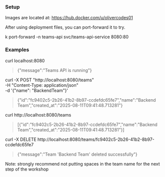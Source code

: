 ### Setup

Images are located at:
https://hub.docker.com/u/olivercodes01

After using deployment files, you can port-forward it to try.

k port-forward -n teams-api svc/teams-api-service 8080:80

### Examples

curl localhost:8080
> {"message":"Teams API is running"}

curl -X POST "http://localhost:8080/teams" \
     -H "Content-Type: application/json" \
     -d '{"name": "BackendTeam"}'
> {"id":"fc9402c5-2b26-41b2-8b97-ccdefdc65fe7","name":"Backend Team","created_at":"2025-08-11T09:41:48.713281"}

curl http://localhost:8080/teams
> [{"id":"fc9402c5-2b26-41b2-8b97-ccdefdc65fe7","name":"Backend Team","created_at":"2025-08-11T09:41:48.713281"}]

curl -X DELETE http://localhost:8080/teams/fc9402c5-2b26-41b2-8b97-ccdefdc65fe7

> {"message":"Team 'Backend Team' deleted successfully"}

Note: strongly recommend not putting spaces in the team name for the next step of the workshop
